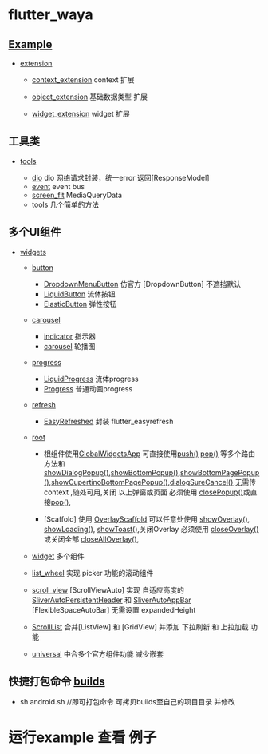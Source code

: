 # flutter_waya

## [Example](example)

-  [extension](./lib/extension)
    - [context_extension](./lib/extension/context_extension.dart) context 扩展
     
    - [object_extension](./lib/extension/object_extension.dart)  基础数据类型 扩展
     
    - [widget_extension](./lib/extension/widget_extension.dart)  widget 扩展

## 工具类
- [tools](./lib/tools)

   - [dio](./lib/tools/dio.dart) dio 网络请求封装，统一error 返回[ResponseModel]
   - [event](./lib/tools/event.dart) event bus
   - [screen_fit](./lib/tools/screen_fit.dart) MediaQueryData
   - [tools](./lib/tools/tools.dart) 几个简单的方法

## 多个UI组件
- [widgets](./lib/widgets)

   - [button](./lib/widgets/button)

      - [DropdownMenuButton](./lib/widgets/button/dropdown_button.dart) 仿官方 [DropdownButton] 不遮挡默认
      - [LiquidButton](./lib/widgets/button/liquid_button.dart) 流体按钮
      - [ElasticButton](./lib/widgets/button/elastic_button.dart) 弹性按钮

   - [carousel](./lib/widgets/carousel)
      - [indicator](./lib/widgets/carousel/indicator.dart) 指示器
      - [carousel](./lib/widgets/carousel/carousel.dart) 轮播图

   - [progress](./lib/widgets/progress)
      - [LiquidProgress](./lib/widgets/progress/liquid_progress.dart) 流体progress
      - [Progress](./lib/widgets/progress/progress.dart) 普通动画progress

   - [refresh](./lib/widgets/refresh)
      - [EasyRefreshed](./lib/widgets/refresh/easy_refresh.dart) 封装 flutter_easyrefresh

   - [root](./lib/widgets/root)
      - 根组件使用[GlobalWidgetsApp](./lib/widgets/root/root.dart) 可直接使用[push()](./lib/widgets/root/root.dart) [pop()](./lib/widgets/root/root.dart) 等多个路由方法和[showDialogPopup()](./lib/widgets/root/root.dart),[showBottomPopup()](./lib/widgets/root/root.dart),[showBottomPagePopup()](./lib/widgets/root/root_part.dart),[showCupertinoBottomPagePopup()](./lib/widgets/root/root_part.dart),[dialogSureCancel()](./lib/widgets/root/root_part.dart),无需传 context ,随处可用,关闭 以上弹窗或页面 必须使用 [closePopup()](./lib/widgets/root/root_part.dart)或直接[pop()](./lib/widgets/root/root_part.dart),
    
      - [Scaffold] 使用 [OverlayScaffold](./lib/widgets/root/root_part.dart) 可以任意处使用 [showOverlay()](./lib/widgets/root/root_part.dart), [showLoading()](./lib/widgets/root/root_part.dart), [showToast()](./lib/widgets/root/root_part.dart),关闭Overlay 必须使用 [closeOverlay()](./lib/widgets/root/root_part.dart) 或关闭全部 [closeAllOverlay()](./lib/widgets/root/root_part.dart), 

   - [widget](./lib/widgets/widget) 多个组件

   - [list_wheel](./lib/widgets/list_wheel.dart) 实现 picker 功能的滚动组件

   - [scroll_view](lib/widgets/scroll/scroll_view.dart)  [ScrollViewAuto] 实现 自适应高度的 [SliverAutoPersistentHeader](lib/widgets/scroll/scroll_view.dart) 和 [SliverAutoAppBar](lib/widgets/scroll/scroll_view.dart) [FlexibleSpaceAutoBar] 无需设置 expandedHeight

   - [ScrollList](lib/widgets/scroll/scroll_view.dart)  合并[ListView] 和 [GridView] 并添加 下拉刷新 和 上拉加载 功能

   - [universal](./lib/widgets/universal.dart)  中合多个官方组件功能  减少嵌套

## 快捷打包命令 [builds](builds)

-  sh android.sh  //即可打包命令 可拷贝builds至自己的项目目录 并修改

# 运行example 查看 例子